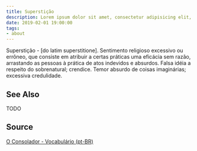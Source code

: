 ```yaml
---
title: Superstição
description: Lorem ipsum dolor sit amet, consectetur adipisicing elit, sed do eiusmod tempor incididunt ut labore et dolore magna aliqua.  TODO
date: 2019-02-01 19:00:00
tags:
- about
---
```


Superstição - [do latim superstitione]. Sentimento religioso excessivo ou errôneo, que consiste em atribuir a certas práticas uma eficácia sem razão, arrastando as pessoas à prática de atos indevidos e absurdos. Falsa idéia a respeito do sobrenatural; crendice. Temor absurdo de coisas imaginárias; excessiva credulidade. 


## See Also
TODO

## Source
[O Consolador - Vocabulário (pt-BR)](http://www.oconsolador.com.br/linkfixo/vocabulario/principal.html)
